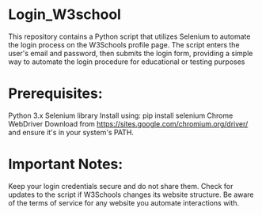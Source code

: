 # Login_W3school
This repository contains a Python script that utilizes Selenium to automate the login process on the W3Schools profile page.
The script enters the user's email and password, then submits the login form, providing a simple way to automate the login procedure for educational or testing purposes


# Prerequisites:
Python 3.x
Selenium library
Install using: pip install selenium
Chrome WebDriver
Download from https://sites.google.com/chromium.org/driver/ and ensure it's in your system's PATH.

# Important Notes:
Keep your login credentials secure and do not share them.
Check for updates to the script if W3Schools changes its website structure.
Be aware of the terms of service for any website you automate interactions with.
